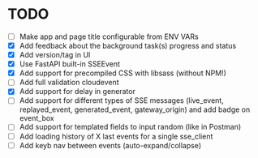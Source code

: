 # TODO

- [ ] Make app and page title configurable from ENV VARs
- [x] Add feedback about the background task(s) progress and status
- [x] Add version/tag in UI
- [x] Use FastAPI built-in SSEEvent
- [x] Add support for precompiled CSS with libsass (without NPM!)
- [ ] Add full validation cloudevent
- [x] Add support for delay in generator
- [ ] Add support for different types of SSE messages (live_event, replayed_event, generated_event, gateway_origin) and add badge on event_box
- [ ] Add support for templated fields to input random (like in Postman)
- [ ] Add loading history of X last events for a single sse_client
- [ ] Add keyb nav between events (auto-expand/collapse)

